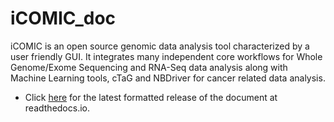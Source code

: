 # iCOMIC_doc
iCOMIC is an open source genomic data analysis tool characterized by a user friendly GUI. It integrates many independent core workflows for Whole Genome/Exome Sequencing and RNA-Seq data analysis along with Machine Learning tools, cTaG and NBDriver for cancer related data analysis.

  * Click [here](http://iCOMIC_doc.readthedocs.io/) for the latest formatted release of the document at readthedocs.io.


